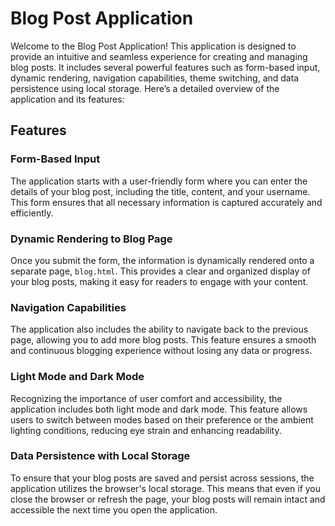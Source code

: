 # Blog Post Application

Welcome to the Blog Post Application! This application is designed to provide an intuitive and seamless experience for creating and managing blog posts. It includes several powerful features such as form-based input, dynamic rendering, navigation capabilities, theme switching, and data persistence using local storage. Here’s a detailed overview of the application and its features:

## Features

### Form-Based Input
The application starts with a user-friendly form where you can enter the details of your blog post, including the title, content, and your username. This form ensures that all necessary information is captured accurately and efficiently.

### Dynamic Rendering to Blog Page
Once you submit the form, the information is dynamically rendered onto a separate page, `blog.html`. This provides a clear and organized display of your blog posts, making it easy for readers to engage with your content. 

### Navigation Capabilities
The application also includes the ability to navigate back to the previous page, allowing you to add more blog posts. This feature ensures a smooth and continuous blogging experience without losing any data or progress.

### Light Mode and Dark Mode
Recognizing the importance of user comfort and accessibility, the application includes both light mode and dark mode. This feature allows users to switch between modes based on their preference or the ambient lighting conditions, reducing eye strain and enhancing readability.

### Data Persistence with Local Storage
To ensure that your blog posts are saved and persist across sessions, the application utilizes the browser's local storage. This means that even if you close the browser or refresh the page, your blog posts will remain intact and accessible the next time you open the application.
